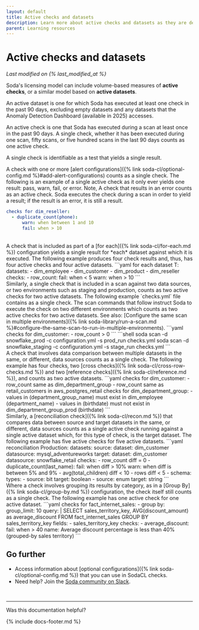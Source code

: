 ```yaml
---
layout: default
title: Active checks and datasets
description: Learn more about active checks and datasets as they are defined in Soda's licensing model.
parent: Learning resources
---
```


# Active checks and datasets
*Last modified on {% last_modified_at %}*

Soda's licensing model can include volume-based measures of **active checks**, or a similar model based on **active datasets**.  

An active dataset is one for which Soda has executed at least one check in the past 90 days, excluding empty datasets and any datasets that the Anomaly Detection Dashboard (available in 2025) accesses.

An active check is one that Soda has executed during a scan at least once in the past 90 days. A single check, whether it has been executed during one scan, fifty scans, or five hundred scans in the last 90 days counts as one active check.

A single check is identifiable as a test that yields a single result.

A check with one or more [alert configurations]({% link soda-cl/optional-config.md %}#add-alert-configurations) counts as a single check. The following is an example of a single active check as it only ever yields one result: pass, warn, fail, or error.  Note, A check that results in an error counts as an active check. Soda executes the check during a scan in order to yield a result; if the result is an error, it is still a result.
```yaml
checks for dim_reseller:
  - duplicate_count(phone):
      warn: when between 1 and 10
      fail: when > 10
```

<br />
A check that is included as part of a [for each]({% link soda-cl/for-each.md %}) configuration yields a single result for *each* dataset against which it is executed. The following example produces four check results and, thus, has four active checks and four active datasets.
```yaml
for each dataset T:
  datasets:
    - dim_employee
    - dim_customer
    - dim_product
    - dim_reseller
  checks:
    - row_count:
        fail:
          when < 5
        warn:
          when > 10
```

<br />
Similarly, a single check that is included in a scan against two data sources, or two environments such as staging and production, counts as two active checks for two active datasets. The following example `checks.yml` file contains as a single check. The scan commands that follow instruct Soda to execute the check on two different environments which counts as two active checks for two active datasets. See also: [Configure the same scan in multiple environments]({% link soda-library/run-a-scan.md %}#configure-the-same-scan-to-run-in-multiple-environments).
```yaml
checks for dim_customer:
    - row_count > 0
```
```shell
soda scan -d snowflake_prod -c configuration.yml -s prod_run checks.yml
soda scan -d snowflake_staging -c configuration.yml -s stage_run checks.yml
```

<br />
A check that involves data comparison between multiple datasets in the same, or different, data sources counts as a single check. The following example has four checks, two [cross checks]({% link soda-cl/cross-row-checks.md %}) and two [reference checks]({% link soda-cl/reference.md %}), and counts as two active datasets.
```yaml
checks for dim_customer:
  - row_count same as dim_department_group
  - row_count same as retail_customers in aws_postgres_retail
checks for dim_department_group:
  - values in (department_group_name) must exist in dim_employee (department_name)
  - values in (birthdate) must not exist in dim_department_group_prod (birthdate)
```

<br />
Similarly, a [reconciliation check]({% link soda-cl/recon.md %}) that compares data between source and target datasets in the same, or different, data sources counts as a single active check running against a single active dataset which, for this type of check, is the target dataset. The following example has five active checks for five active datasets.
```yaml
reconciliation Production:
  datasets:
    source:
      dataset: dim_customer
      datasource: mysql_adventureworks
    target:
      dataset: dim_customer
      datasource: snowflake_retail
  checks:
    - row_count diff = 0
    - duplicate_count(last_name):
        fail: when diff > 10%
        warn: when diff is between 5% and 9%
    - avg(total_children) diff < 10
    - rows diff < 5
    - schema:
        types:
          - source: bit
            target: boolean
          - source: enum
            target: string
```

<br />
Where a check involves grouping its results by category, as in a [Group By]({% link soda-cl/group-by.md %}) configuration, the check itself still counts as a single check. The following example has one active check for one active dataset.
```yaml
checks for fact_internet_sales:
  - group by:
      group_limit: 10
      query: |
        SELECT sales_territory_key, AVG(discount_amount) as average_discount
        FROM fact_internet_sales
        GROUP BY sales_territory_key
      fields:
        - sales_territory_key
      checks:
        - average_discount:
            fail: when > 40
            name: Average discount percentage is less than 40% (grouped-by sales territory)
```


## Go further

* Access information about [optional configurations]({% link soda-cl/optional-config.md %}) that you can use in SodaCL checks.
* Need help? Join the <a href="https://community.soda.io/slack" target="_blank"> Soda community on Slack</a>.
<br />

---

Was this documentation helpful?

<!-- LikeBtn.com BEGIN -->
<span class="likebtn-wrapper" data-theme="tick" data-i18n_like="Yes" data-ef_voting="grow" data-show_dislike_label="true" data-counter_zero_show="true" data-i18n_dislike="No"></span>
<script>(function(d,e,s){if(d.getElementById("likebtn_wjs"))return;a=d.createElement(e);m=d.getElementsByTagName(e)[0];a.async=1;a.id="likebtn_wjs";a.src=s;m.parentNode.insertBefore(a, m)})(document,"script","//w.likebtn.com/js/w/widget.js");</script>
<!-- LikeBtn.com END -->

{% include docs-footer.md %}

